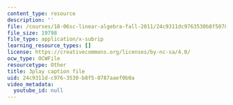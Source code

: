 ```yaml
---
content_type: resource
description: ''
file: /courses/18-06sc-linear-algebra-fall-2011/24c9311dc9763530b8f50787aaef0b0a_FzncDO1eSNI.srt
file_size: 19798
file_type: application/x-subrip
learning_resource_types: []
license: https://creativecommons.org/licenses/by-nc-sa/4.0/
ocw_type: OCWFile
resourcetype: Other
title: 3play caption file
uid: 24c9311d-c976-3530-b8f5-0787aaef0b0a
video_metadata:
  youtube_id: null
---
```

